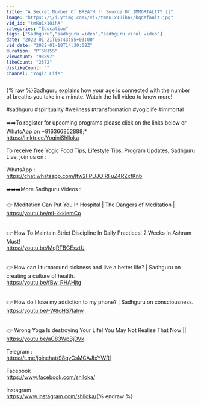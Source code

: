 ```yaml
---
title: "A Secret Number Of BREATH !! Source Of IMMORTALITY ||"
image: "https:\/\/i.ytimg.com\/vi\/tmKu1x18ihA\/hqdefault.jpg"
vid_id: "tmKu1x18ihA"
categories: "Education"
tags: ["Sadhguru","sadhguru video","sadhguru viral video"]
date: "2022-01-21T05:43:55+03:00"
vid_date: "2022-01-18T14:30:08Z"
duration: "PT6M15S"
viewcount: "93897"
likeCount: "2572"
dislikeCount: ""
channel: "Yogic Life"
---
```

{% raw %}Sadhguru explains how your age is connected with the number of breaths you take in a minute. Watch the full video to know more!<br /><br />#sadhguru #spirituality #wellness #transformation #yogiclife #immortal <br /><br />➡️➡️To register for upcoming programs please click on the links below or WhatsApp on +916366852888;*<br /><a rel="nofollow" target="blank" href="https://linktr.ee/YoginiShlloka">https://linktr.ee/YoginiShlloka</a><br /><br />To receive free Yogic Food Tips, Lifestyle Tips, Program Updates, Sadhguru Live, join us on :<br /><br />WhatsApp : <br /><a rel="nofollow" target="blank" href="https://chat.whatsapp.com/Itw2FPUJOIRFuZ4RZxfKnb">https://chat.whatsapp.com/Itw2FPUJOIRFuZ4RZxfKnb</a><br /><br />➡️➡️➡️More Sadhguru Videos :<br /><br />👉 Meditation Can Put You In Hospital | The Dangers of Meditation |<br /><a rel="nofollow" target="blank" href="https://youtu.be/mI-kkklemCo">https://youtu.be/mI-kkklemCo</a><br /><br /><br />👉 How To Maintain Strict Discipline In Daily Practices! 2 Weeks In Ashram Must! <br /><a rel="nofollow" target="blank" href="https://youtu.be/MqRTBGExztU">https://youtu.be/MqRTBGExztU</a><br /><br /><br />👉 How can I turnaround sickness and live a better life? | Sadhguru on creating a culture of health. <br /><a rel="nofollow" target="blank" href="https://youtu.be/fBw_RHAHjtg">https://youtu.be/fBw_RHAHjtg</a><br /><br /><br />👉 How do I lose my addiction to my phone? | Sadhguru on consciousness.<br /><a rel="nofollow" target="blank" href="https://youtu.be/-W8oHS7Iahw">https://youtu.be/-W8oHS7Iahw</a><br /><br /><br />👉 Wrong Yoga Is destroying Your Life! You May Not Realise That Now ||<br /><a rel="nofollow" target="blank" href="https://youtu.be/aC83WpBjDVk">https://youtu.be/aC83WpBjDVk</a><br /><br />Telegram :<br /><a rel="nofollow" target="blank" href="https://t.me/joinchat/98qyCsMCAJIxYWRl">https://t.me/joinchat/98qyCsMCAJIxYWRl</a><br /><br />Facebook <br /><a rel="nofollow" target="blank" href="https://www.facebook.com/shlloka/">https://www.facebook.com/shlloka/</a><br /><br />Instagram <br /><a rel="nofollow" target="blank" href="https://www.instagram.com/shlloka/">https://www.instagram.com/shlloka/</a>{% endraw %}
